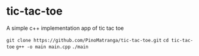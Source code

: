 # tic-tac-toe
A simple c++ implementation app of tic tac toe 

`git clone https://github.com/PinoMatranga/tic-tac-toe.git`
`cd tic-tac-toe`
`g++ -o main main.cpp`
`./main`
